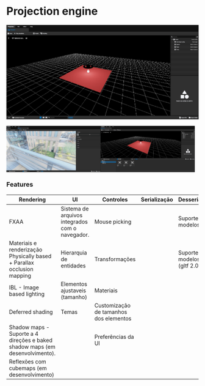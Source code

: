 # Projection engine

![Demo2](https://github.com/projection-engine/.github/blob/main/demo-1.png?raw=true)

<div style="display: flex;">
  <img src="https://github.com/projection-engine/.github/blob/main/demo-2.png?raw=true" alt="demo" style="width: 49%;"/>
  <img src="https://github.com/projection-engine/.github/blob/main/demo-3.png?raw=true"   alt="demo" style="width: 49%;"/>
</div>

### Features

| Rendering                                                                    | UI                                              | Controles                              | Serialização | Desserialização                    | Outros                    |
|------------------------------------------------------------------------------|-------------------------------------------------|----------------------------------------|--------------|------------------------------------|---------------------------|
| FXAA                                                                         | Sistema de arquivos integrados com o navegador. | Mouse picking                          |              | Suporte a modelos .obj             | Simulação de gravidade    |
| Materiais e renderização Physically based + Parallax occlusion mapping       | Hierarquia de entidades                         | Transformações                         |              | Suporte a modelos .glTF (gltf 2.0) | Colisão com mesh esférica |
| IBL - Image based lighting                                                   | Elementos ajustaveis (tamanho)                  | Materiais                              |              |                                    |                           |
| Deferred shading                                                             | Temas                                           | Customização de tamanhos dos elementos |              |                                    |                           |
| Shadow maps - Suporte a 4 direções e baked shadow maps (em desenvolvimento). |                                                 | Preferências da UI                     |              |                                    |                           |
| Reflexões com cubemaps (em desenvolvimento)                                  |                                                 |                                        |              |                                    |                           |
